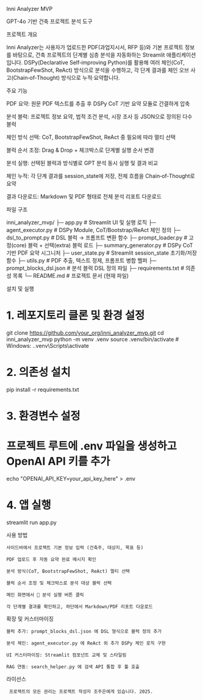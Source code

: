 Inni Analyzer MVP

GPT-4o 기반 건축 프로젝트 분석 도구

프로젝트 개요

Inni Analyzer는 사용자가 업로드한 PDF(과업지시서, RFP 등)와 기본 프로젝트 정보를 바탕으로, 건축 프로젝트의 단계별 심층 분석을 자동화하는 Streamlit 애플리케이션입니다. DSPy(Declarative Self‑improving Python)를 활용해 여러 체인(CoT, BootstrapFewShot, ReAct) 방식으로 분석을 수행하고, 각 단계 결과를 체인 오브 사고(Chain‑of‑Thought) 방식으로 누적·요약합니다.

주요 기능

PDF 요약: 원문 PDF 텍스트를 추출 후 DSPy CoT 기반 요약 모듈로 간결하게 압축

분석 블럭: 프로젝트 정보 요약, 법적 조건 분석, 시장 조사 등 JSON으로 정의된 다수 블럭

체인 방식 선택: CoT, BootstrapFewShot, ReAct 중 필요에 따라 멀티 선택

블럭 순서 조정: Drag & Drop + 체크박스로 단계별 실행 순서 변경

분석 실행: 선택된 블럭과 방식별로 GPT 분석 동시 실행 및 결과 비교

체인 누적: 각 단계 결과를 session_state에 저장, 전체 흐름을 Chain‑of‑Thought로 요약

결과 다운로드: Markdown 및 PDF 형태로 전체 분석 리포트 다운로드

파일 구조

inni_analyzer_mvp/
├─ app.py               # Streamlit UI 및 실행 로직
├─ agent_executor.py    # DSPy Module, CoT/Bootstrap/ReAct 체인 정의
├─ dsl_to_prompt.py     # DSL 블럭 → 프롬프트 변환 함수
├─ prompt_loader.py     # 고정(core) 블럭 + 선택(extra) 블럭 로드
├─ summary_generator.py # DSPy CoT 기반 PDF 요약 시그니처
├─ user_state.py        # Streamlit session_state 초기화/저장 함수
├─ utils.py             # PDF 추출, 텍스트 정제, 프롬프트 병합 헬퍼
├─ prompt_blocks_dsl.json  # 분석 블럭 DSL 정의 파일
├─ requirements.txt     # 의존성 목록
└─ README.md            # 프로젝트 문서 (현재 파일)

설치 및 실행

# 1. 레포지토리 클론 및 환경 설정
git clone https://github.com/your_org/inni_analyzer_mvp.git
cd inni_analyzer_mvp
python -m venv .venv
source .venv/bin/activate  # Windows: .\.venv\Scripts\activate

# 2. 의존성 설치
pip install -r requirements.txt

# 3. 환경변수 설정
# 프로젝트 루트에 .env 파일을 생성하고 OpenAI API 키를 추가
echo "OPENAI_API_KEY=your_api_key_here" > .env

# 4. 앱 실행
streamlit run app.py

사용 방법

    사이드바에서 프로젝트 기본 정보 입력 (건축주, 대상지, 목표 등)

    PDF 업로드 후 자동 요약 완료 메시지 확인

    분석 방식(CoT, BootstrapFewShot, ReAct) 멀티 선택

    블럭 순서 조정 및 체크박스로 분석 대상 블럭 선택

    메인 화면에서 🚀 분석 실행 버튼 클릭

    각 단계별 결과를 확인하고, 하단에서 Markdown/PDF 리포트 다운로드

확장 및 커스터마이징

    블럭 추가: prompt_blocks_dsl.json 에 DSL 형식으로 블럭 정의 추가

    분석 체인: agent_executor.py 에 ReAct 외 추가 DSPy 체인 로직 구현

    UI 커스터마이징: Streamlit 컴포넌트 교체 및 스타일링

    RAG 연동: search_helper.py 에 검색 API 통합 후 툴 호출

라이선스

     프로젝트의 모든 권리는 프로젝트 작성자 조주은에게 있습니다. 2025.